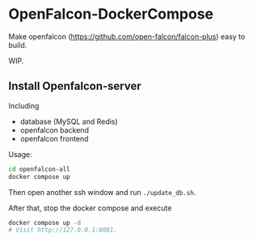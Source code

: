 # OpenFalcon-DockerCompose

Make openfalcon (https://github.com/open-falcon/falcon-plus) easy to build.

WIP.

## Install Openfalcon-server

Including

- database (MySQL and Redis)
- openfalcon backend
- openfalcon frontend

Usage:

```bash
cd openfalcon-all
docker compose up
```

Then open another ssh window and run `./update_db.sh`.

After that, stop the docker compose and execute

```bash
docker compose up -d
# Visit http://127.0.0.1:8081.
```

